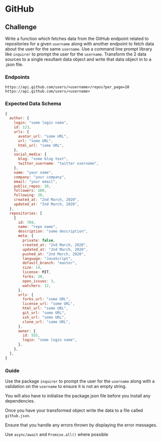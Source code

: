 # GitHub

## Challenge

Write a function which fetches data from the GitHub endpoint related to repositories for a given `username` along with another endpoint to fetch data about the user for the same `username`. Use a command line prompt library like `inquirer` to prompt the user for the `username`. Transform the 2 data sources to a single resultant data object and write that data object in to a .json file.

### Endpoints

```
https://api.github.com/users/<username>/repos?per_page=10
https://api.github.com/users/<username>
```

### Expected Data Schema

```javascript
{
  author: {
    login: "some login name",
    id: 123,
    urls: {
      avatar_url: "some URL",
      url: "some URL",
      html_url: "some URL",
    },
    social_media: {
      blog: "some blog text",
      twitter_username: "twitter username",
    },
    name: "your name",
    company: "your company",
    email: "your email",
    public_repos: 20,
    followers: 100,
    following: 20,
    created_at: "2nd March, 2020",
    updated_at: "2nd March, 2020",
  },
  repositories: [
    {
      id: 789,
      name: "repo name",
      description: "some description",
      meta: {
        private: false,
        created_at: "2nd March, 2020",
        updated_at: "2nd March, 2020",
        pushed_at: "2nd March, 2020",
        language: "JavaScript",
        default_branch: "master",
        size: 14,
        license: MIT,
        forks: 20,
        open_issues: 3,
        watchers: 12,
      },
      urls: {
        forks_url: "some URL",
        license_url: "some URL",
        html_url: "some URL",
        git_url: "some URL",
        ssh_url: "some URL",
        clone_url: "some URL",
      },
      owner: {
        id: 555,
        login: "some login name",
      },
    },
  ],
}
```

### Guide

Use the package `inquirer` to prompt the user for the `username` along with a validation on the `username` to ensure it is not an empty string.

You will also have to initialise the package.json file before you install any dependencies.

Once you have your transformed object write the data to a file called `github.json`.

Ensure that you handle any errors thrown by displaying the error messages.

Use `async/await` and `Promise.all()` where possible
